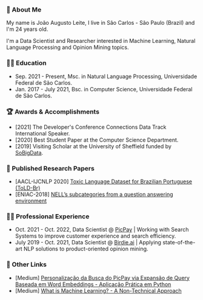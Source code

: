 ### 👋 About Me
My name is João Augusto Leite, I live in São Carlos - São Paulo (Brazil) and I'm 24 years old.

I'm a Data Scientist and Researcher interested in Machine Learning, Natural Language Processing and Opinion Mining topics.

### 👨‍🎓 Education

* Sep. 2021 - Present, Msc. in Natural Language Processing, Universidade Federal de São Carlos.
* Jan. 2017 - July 2021, Bsc. in Computer Science, Universidade Federal de São Carlos.

### 🏆 Awards & Accomplishments

* [2021] The Developer's Conference Connections Data Track International Speaker.
* [2020] Best Student Paper at the Computer Science Department.
* [2019] Visiting Scholar at the University of Sheffield funded by [SoBigData](http://project.sobigdata.eu/).

### 🔬 Published Research Papers

* [AACL-IJCNLP 2020] [Toxic Language Dataset for Brazilian Portuguese (ToLD-Br)](https://arxiv.org/abs/2010.04543)
* [ENIAC-2018] [NELL’s subcategories from a question answering environment](https://sol.sbc.org.br/index.php/eniac/article/view/4475)

### 👨‍💻 Professional Experience

* Oct. 2021 - Oct. 2022, Data Scientist @ [PicPay](https://www.picpay.com/site) | Working with Search Systems to improve customer experience and search efficiency.  
* July 2019 - Oct. 2021, Data Scientist @ [Birdie.ai](https://birdie.ai/) | Applying state-of-the-art NLP solutions to product-oriented opinion mining.

### 📌 Other Links

* [Medium] [Personalização da Busca do PicPay via Expansão de Query Baseada em Word Embeddings - Aplicação Prática em Python](https://medium.com/inside-picpay/personaliza%C3%A7%C3%A3o-da-busca-do-picpay-via-expans%C3%A3o-de-query-baseada-em-word-embeddings-f25514238e08)
* [Medium] [What is Machine Learning? - A Non-Technical Approach](https://medium.com/birdie-ai/what-is-machine-learning-57d4bf07f9b4)
